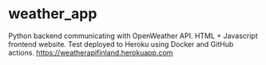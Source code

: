 # weather_app
Python backend communicating with OpenWeather API. HTML + Javascript frontend website. Test deployed to Heroku using Docker and GitHub actions. https://weatherapifinland.herokuapp.com